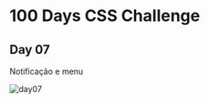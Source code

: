 # 100 Days CSS Challenge
## Day 07
Notificação e menu

![day07](https://user-images.githubusercontent.com/93830634/193377215-97ed45ef-1091-44a5-9300-57c760cbc14e.png)
